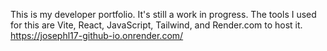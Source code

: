 This is my developer portfolio. It's still a work in progress. The tools I used for this are Vite, React, JavaScript, Tailwind, and Render.com to host it. https://josephl17-github-io.onrender.com/